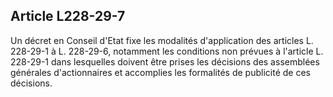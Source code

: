 Article L228-29-7
----
Un décret en Conseil d'Etat fixe les modalités d'application des articles L.
228-29-1 à L. 228-29-6, notamment les conditions non prévues à l'article L.
228-29-1 dans lesquelles doivent être prises les décisions des assemblées
générales d'actionnaires et accomplies les formalités de publicité de ces
décisions.

